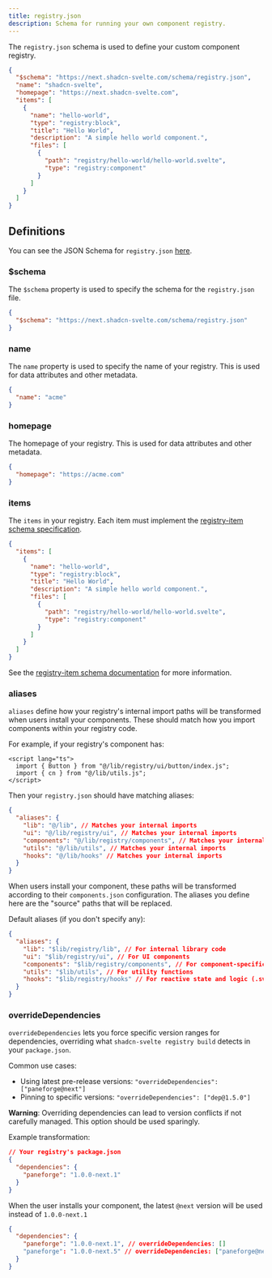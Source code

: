 ```yaml
---
title: registry.json
description: Schema for running your own component registry.
---
```


<script>
	import { Callout } from "$lib/components/docs/index.js";
</script>

The `registry.json` schema is used to define your custom component registry.

```json title="registry.json" showLineNumbers
{
  "$schema": "https://next.shadcn-svelte.com/schema/registry.json",
  "name": "shadcn-svelte",
  "homepage": "https://next.shadcn-svelte.com",
  "items": [
    {
      "name": "hello-world",
      "type": "registry:block",
      "title": "Hello World",
      "description": "A simple hello world component.",
      "files": [
        {
          "path": "registry/hello-world/hello-world.svelte",
          "type": "registry:component"
        }
      ]
    }
  ]
}
```

## Definitions

You can see the JSON Schema for `registry.json` [here](/schema/registry.json).

### $schema

The `$schema` property is used to specify the schema for the `registry.json` file.

```json title="registry.json" showLineNumbers
{
  "$schema": "https://next.shadcn-svelte.com/schema/registry.json"
}
```

### name

The `name` property is used to specify the name of your registry. This is used for data attributes and other metadata.

```json title="registry.json" showLineNumbers
{
  "name": "acme"
}
```

### homepage

The homepage of your registry. This is used for data attributes and other metadata.

```json title="registry.json" showLineNumbers
{
  "homepage": "https://acme.com"
}
```

### items

The `items` in your registry. Each item must implement the [registry-item schema specification](/schema/registry-item.json).

```json title="registry.json" showLineNumbers
{
  "items": [
    {
      "name": "hello-world",
      "type": "registry:block",
      "title": "Hello World",
      "description": "A simple hello world component.",
      "files": [
        {
          "path": "registry/hello-world/hello-world.svelte",
          "type": "registry:component"
        }
      ]
    }
  ]
}
```

See the [registry-item schema documentation](/docs/registry/registry-item-json) for more information.

### aliases

`aliases` define how your registry's internal import paths will be transformed when users install your components. These should match how you import components within your registry code.

For example, if your registry's component has:

```svelte
<script lang="ts">
  import { Button } from "@/lib/registry/ui/button/index.js";
  import { cn } from "@/lib/utils.js";
</script>
```

Then your `registry.json` should have matching aliases:

```json title="registry.json" showLineNumbers
{
  "aliases": {
    "lib": "@/lib", // Matches your internal imports
    "ui": "@/lib/registry/ui", // Matches your internal imports
    "components": "@/lib/registry/components", // Matches your internal imports
    "utils": "@/lib/utils", // Matches your internal imports
    "hooks": "@/lib/hooks" // Matches your internal imports
  }
}
```

When users install your component, these paths will be transformed according to their `components.json` configuration. The aliases you define here are the "source" paths that will be replaced.

Default aliases (if you don't specify any):

```json title="registry.json" showLineNumbers
{
  "aliases": {
    "lib": "$lib/registry/lib", // For internal library code
    "ui": "$lib/registry/ui", // For UI components
    "components": "$lib/registry/components", // For component-specific code
    "utils": "$lib/utils", // For utility functions
    "hooks": "$lib/registry/hooks" // For reactive state and logic (.svelte.js|ts)
  }
}
```

### overrideDependencies

`overrideDependencies` lets you force specific version ranges for dependencies, overriding what `shadcn-svelte registry build` detects in your `package.json`.

Common use cases:

- Using latest pre-release versions: `"overrideDependencies": ["paneforge@next"]`
- Pinning to specific versions: `"overrideDependencies": ["dep@1.5.0"]`

<Callout class="bg-blue-50 mt-6 border-blue-600 dark:border-blue-900 dark:bg-blue-950 mb-6 [&_code]:bg-blue-100 dark:[&_code]:bg-blue-900 text-foreground">

**Warning**: Overriding dependencies can lead to version conflicts if not carefully managed. This option should be used sparingly.

</Callout>

Example transformation:

```json
// Your registry's package.json
{
  "dependencies": {
    "paneforge": "1.0.0-next.1"
  }
}
```

When the user installs your component, the latest `@next` version will be used instead of `1.0.0-next.1`

```json
{
  "dependencies": {
    "paneforge": "1.0.0-next.1", // overrideDependencies: []
    "paneforge": "1.0.0-next.5" // overrideDependencies: ["paneforge@next"]
  }
}
```
